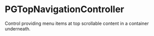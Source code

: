 PGTopNavigationController
=========================

Control providing menu items at top scrollable content in a container underneath.
